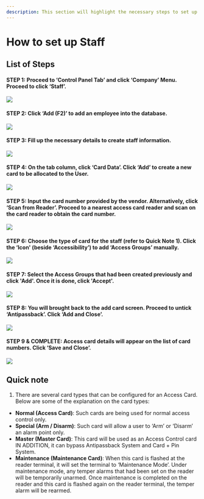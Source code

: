 ```yaml
---
description: This section will highlight the necessary steps to set up staff
---
```


# How to set up Staff

## List of Steps

#### STEP 1: Proceed to ‘Control Panel Tab’ and click ‘Company’ Menu. Proceed to click ‘Staff’. 

![](../.gitbook/assets/untitled1%20%283%29.png)



#### STEP 2: Click ‘Add \(F2\)’ to add an employee into the database.

![](../.gitbook/assets/untitled1a%20%2810%29.png)



#### STEP 3: Fill up the necessary details to create staff information. 

![](../.gitbook/assets/untitled2%20%2819%29.png)



#### STEP 4: On the tab column, click ‘Card Data’. Click ‘Add’ to create a new card to be allocated to the User.

![](../.gitbook/assets/untitled3%20%283%29.png)



#### STEP 5: Input the card number provided by the vendor. Alternatively, click ‘Scan from Reader’. Proceed to a nearest access card reader and scan on the card reader to obtain the card number.

![](../.gitbook/assets/untitled4%20%2811%29.png)



#### STEP 6: Choose the type of card for the staff \(refer to Quick Note 1\). Click the ‘Icon' \(beside ‘Accessibility’\) to add ‘Access Groups’ manually. 

![](../.gitbook/assets/untitled5%20%2816%29.png)



#### STEP 7: Select the Access Groups that had been created previously and click 'Add'. Once it is done, click 'Accept'.

![](../.gitbook/assets/untitled8%20%282%29.png)



#### STEP 8: You will brought back to the add card screen. Proceed to untick ‘Antipassback’. Click ‘Add and Close’.

![](../.gitbook/assets/untitled6%20%283%29.png)



#### STEP 9 & COMPLETE: Access card details will appear on the list of card numbers. Click ‘Save and Close’.

![](../.gitbook/assets/untitled7%20%2815%29.png)

## Quick note

1. There are several card types that can be configured for an Access Card. Below are some of the explanation on the card types: 

* **Normal \(Access Card\)**: Such cards are being used for normal access control only. 
* **Special \(Arm / Disarm\)**: Such card will allow a user to ‘Arm’ or ‘Disarm’ an alarm point only. 
* **Master \(Master Card\)**: This card will be used as an Access Control card IN ADDITION, it can bypass Antipassback System and Card + Pin System. 
* **Maintenance \(Maintenance Card\)**: When this card is flashed at the reader terminal, it will set the terminal to ‘Maintenance Mode’. Under maintenance mode, any temper alarms that had been set on the reader will be temporarily unarmed. Once maintenance is completed on the reader and this card is flashed again on the reader terminal, the temper alarm will be rearmed.

